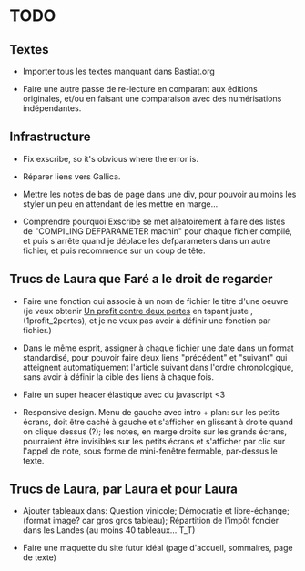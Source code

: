TODO
====

Textes
------

  * Importer tous les textes manquant dans Bastiat.org

  * Faire une autre passe de re-lecture en comparant aux éditions originales,
    et/ou en faisant une comparaison avec des numérisations indépendantes.


Infrastructure
--------------

  * Fix exscribe, so it's obvious where the error is.

  * Réparer liens vers Gallica.

  * Mettre les notes de bas de page dans une div, pour pouvoir au moins les styler un peu en attendant de les mettre en marge...

  * Comprendre pourquoi Exscribe se met aléatoirement à faire des listes de "COMPILING DEFPARAMETER machin" pour chaque fichier compilé, et puis s'arrête quand je déplace les defparameters dans un autre fichier, et puis recommence sur un coup de tête.

Trucs de Laura que Faré a le droit de regarder
----------------------------------------------

  * Faire une fonction qui associe à un nom de fichier le titre d'une oeuvre (je veux obtenir <a href="1profit_2pertes">Un profit contre deux pertes</a> en tapant juste ,(1profit_2pertes), et je ne veux pas avoir à définir une fonction par fichier.)

  * Dans le même esprit, assigner à chaque fichier une date dans un format standardisé, pour pouvoir faire deux liens "précédent" et "suivant" qui atteignent automatiquement l'article suivant dans l'ordre chronologique, sans avoir à définir la cible des liens à chaque fois.

  * Faire un super header élastique avec du javascript <3

  * Responsive design. Menu de gauche avec intro + plan: sur les petits écrans, doit être caché à gauche et s'afficher en glissant à droite quand on clique dessus (?); les notes, en marge droite sur les grands écrans, pourraient être invisibles sur les  petits écrans et s'afficher par clic sur l'appel de note, sous forme de mini-fenêtre fermable, par-dessus le texte.
 

Trucs de Laura, par Laura et pour Laura
---------------------------------------

  * Ajouter tableaux dans: Question vinicole; Démocratie et libre-échange; (format image? car gros gros tableau); Répartition de l'impôt foncier dans les Landes (au moins 40 tableaux... T_T)

  * Faire une maquette du site futur idéal (page d'accueil, sommaires, page de texte)
